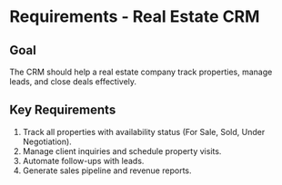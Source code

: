 # Requirements - Real Estate CRM

## Goal
The CRM should help a real estate company track properties, manage leads, and close deals effectively.

## Key Requirements
1. Track all properties with availability status (For Sale, Sold, Under Negotiation).
2. Manage client inquiries and schedule property visits.
3. Automate follow-ups with leads.
4. Generate sales pipeline and revenue reports.
